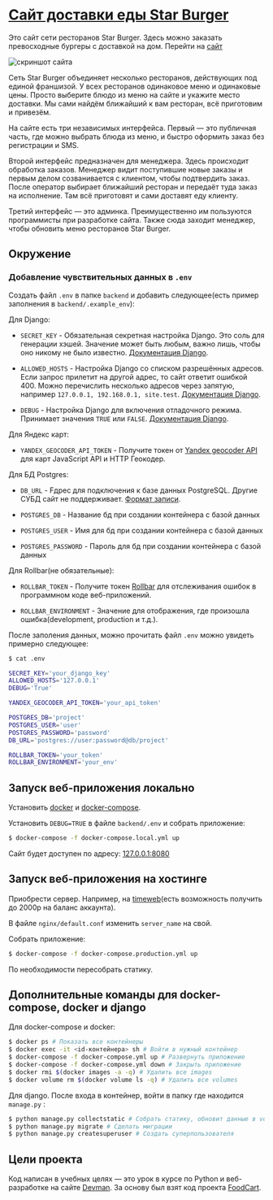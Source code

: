 # [Сайт доставки еды Star Burger](https://www.dvmn.space/)

Это сайт сети ресторанов Star Burger. Здесь можно заказать превосходные бургеры с доставкой на дом. Перейти
на [сайт](https://www.dvmn.space/)

![скриншот сайта](https://dvmn.org/filer/canonical/1594651635/686/)

Сеть Star Burger объединяет несколько ресторанов, действующих под единой франшизой. У всех ресторанов одинаковое меню и
одинаковые цены. Просто выберите блюдо из меню на сайте и укажите место доставки. Мы сами найдём ближайший к вам
ресторан, всё приготовим и привезём.

На сайте есть три независимых интерфейса. Первый — это публичная часть, где можно выбрать блюда из меню, и быстро
оформить заказ без регистрации и SMS.

Второй интерфейс предназначен для менеджера. Здесь происходит обработка заказов. Менеджер видит поступившие новые заказы
и первым делом созванивается с клиентом, чтобы подтвердить заказ. После оператор выбирает ближайший ресторан и передаёт
туда заказ на исполнение. Там всё приготовят и сами доставят еду клиенту.

Третий интерфейс — это админка. Преимущественно им пользуются программисты при разработке сайта. Также сюда заходит
менеджер, чтобы обновить меню ресторанов Star Burger.

## Окружение

### Добавление чувствительных данных в `.env`

Создать файл `.env` в папке `backend` и добавить следующее(есть пример заполнения в `backend/.example_env`):

Для Django:

- `SECRET_KEY` - Обязательная секретная настройка Django. Это соль для генерации хэшей. Значение может быть любым, важно
  лишь, чтобы оно никому не было
  известно. [Документация Django](https://docs.djangoproject.com/en/3.2/ref/settings/#secret-key).

- `ALLOWED_HOSTS` - Настройка Django со списком разрешённых адресов. Если запрос прилетит на другой адрес, то сайт
  ответит ошибкой 400. Можно перечислить несколько адресов через запятую,
  например `127.0.0.1, 192.168.0.1, site.test`. [Документация Django](https://docs.djangoproject.com/en/3.2/ref/settings/#allowed-hosts).

- `DEBUG` - Настройка Django для включения отладочного режима. Принимает значения `TRUE`
  или `FALSE`. [Документация Django](https://docs.djangoproject.com/en/3.2/ref/settings/#std:setting-DEBUG).

Для Яндекс карт:

- `YANDEX_GEOCODER_API_TOKEN` - Получите токен от [Yandex geocoder API](https://developer.tech.yandex.ru/) для карт
  JavaScript API и HTTP Геокодер.

Для БД Postgres:

- `DB_URL` - Fдрес для подключения к базе данных PostgreSQL. Другие СУБД сайт не
  поддерживает. [Формат записи](https://github.com/jacobian/dj-database-url#url-schema).

- `POSTGRES_DB` - Название бд при создании контейнера с базой данных

- `POSTGRES_USER` - Имя для бд при создании контейнера с базой данных

- `POSTGRES_PASSWORD` - Пароль для бд при создании контейнера с базой данных

Для Rollbar(не обязательные):

- `ROLLBAR_TOKEN` - Получите токен [Rollbar](https://rollbar.com/) для отслеживания ошибок в программном коде
  веб-приложений.

- `ROLLBAR_ENVIRONMENT` - Значение для отображения, где произошла ошибка(development, production и т.д.).

После заполения данных, можно прочитать файл `.env` можно увидеть примерно следующее:

```bash
$ cat .env

SECRET_KEY='your_django_key'
ALLOWED_HOSTS='127.0.0.1'
DEBUG='True'

YANDEX_GEOCODER_API_TOKEN='your_api_token'

POSTGRES_DB='project'
POSTGRES_USER='user'
POSTGRES_PASSWORD='password'
DB_URL='postgres://user:password@db/project'

ROLLBAR_TOKEN='your_token'
ROLLBAR_ENVIRONMENT='your_env'
```

## Запуск веб-приложения локально

Установить [docker](https://www.digitalocean.com/community/tutorials/how-to-install-and-use-docker-on-ubuntu-20-04)
и [docker-compose](https://www.digitalocean.com/community/tutorials/how-to-install-docker-compose-on-ubuntu-18-04).

Установить `DEBUG=TRUE` в файле `backend/.env` и собрать приложение:

```sh
$ docker-compose -f docker-compose.local.yml up
```

Сайт будет доступен по адресу: [127.0.0.1:8080](http://127.0.0.1:8080/)

## Запуск веб-приложения на хостинге
Приобрести сервер. Например, на [timeweb](https://timeweb.cloud/r/yx52009)(есть возможность получить до 2000р на
   баланс аккаунта).

В файле `nginx/default.conf` изменить `server_name` на свой.

Собрать приложение:
```sh
$ docker-compose -f docker-compose.production.yml up
```

По необходимости пересобрать статику.

## Дополнительные команды для docker-compose, docker и django

Для docker-compose и docker:

```sh
$ docker ps # Показать все контейнеры
$ docker exec -it <id-контейнера> sh # Войти в нужный контейнер
$ docker-compose -f docker-compose.yml up # Развернуть приложение
$ docker-compose -f docker-compose.yml down # Закрыть приложение
$ docker rmi $(docker images -a -q) # Удалить все images
$ docker volume rm $(docker volume ls -q) # Удалить все volumes
```

Для django. После входа в контейнер, войти в папку где находится `manage.py` :

```sh
$ python manage.py collectstatic # Собрать статику, обновит данные в volumes
$ python manage.py migrate # Сделать миграции
$ python manage.py createsuperuser # Создать суперпользователя
```

## Цели проекта

Код написан в учебных целях — это урок в курсе по Python и веб-разработке на сайте [Devman](https://dvmn.org). За основу
был взят код проекта [FoodCart](https://github.com/Saibharath79/FoodCart).